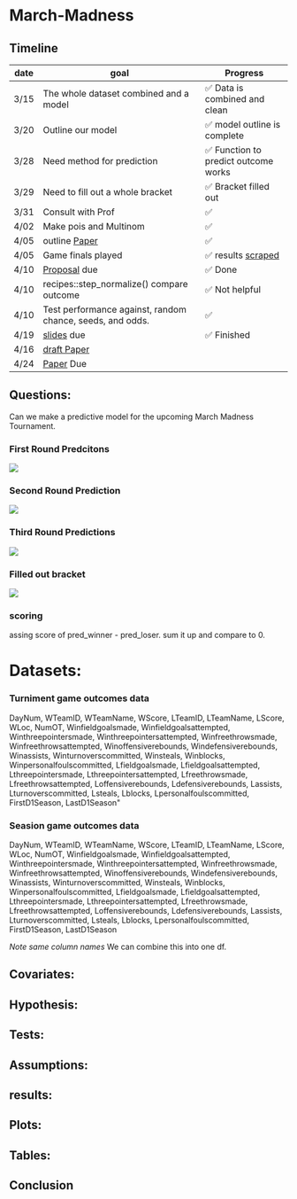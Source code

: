 # March-Madness

## Timeline
| date | goal | Progress|
| ---- | ---- | --- |
| 3/15 | The whole dataset combined and a model | :white_check_mark: Data is combined and clean  |
| 3/20 | Outline our model | :white_check_mark:  model outline is complete  |
| 3/28 |Need method for prediction| :white_check_mark:  Function to predict outcome works |
| 3/29 | Need to fill out a whole bracket | :white_check_mark:  Bracket filled out  |
| 3/31 | Consult with Prof |  :white_check_mark:  |
| 4/02 | Make pois and Multinom |  :white_check_mark:  |
| 4/05 | outline [Paper](https://github.com/despresj/March-Madness/blob/main/paper/paper.pdf)  |  :white_check_mark:  |
| 4/05 | Game finals played | :white_check_mark:  results [scraped](https://github.com/despresj/March-Madness/blob/main/R/scrape_finals.R) |
| 4/10 | [Proposal](https://github.com/despresj/March-Madness/blob/main/proposal/proposal.pdf) due | :white_check_mark: Done  |
| 4/10 | recipes::step_normalize() compare outcome | :white_check_mark: Not helpful|
| 4/10 | Test performance against, random chance, seeds, and odds. | :white_check_mark:  |
| 4/19 | [slides](https://github.com/despresj/March-Madness/blob/main/slides/slides.Rmd) due | :white_check_mark: Finished  |
| 4/16 | [draft Paper](https://github.com/despresj/March-Madness/blob/main/paper/paper.pdf) | | :white_check_mark: draft finished |
| 4/24 | [Paper](https://github.com/despresj/March-Madness/blob/main/paper/paper.pdf) Due| |:white_check_mark: Finished just touch up grammar |
## Questions:

Can we make a predictive model for the upcoming March Madness Tournament.

### First Round Predcitons
![](https://i.imgur.com/KG9rI9z.png)
### Second Round Prediction
![](https://i.imgur.com/0xgl8nh.png)
### Third Round Predictions
![](https://i.imgur.com/mEuNcPl.png)

### Filled out bracket
![](https://i.imgur.com/dCyHFlc.png)


### scoring

assing score of pred_winner - pred_loser. sum it up and compare to 0.

# Datasets:
### Turniment game outcomes data
DayNum, WTeamID, WTeamName, WScore, LTeamID, LTeamName, LScore, WLoc, NumOT, Winfieldgoalsmade, Winfieldgoalsattempted, Winthreepointersmade, Winthreepointersattempted, Winfreethrowsmade, Winfreethrowsattempted, Winoffensiverebounds, Windefensiverebounds, Winassists, Winturnoverscommitted, Winsteals, Winblocks, Winpersonalfoulscommitted, Lfieldgoalsmade, Lfieldgoalsattempted, Lthreepointersmade, Lthreepointersattempted, Lfreethrowsmade, Lfreethrowsattempted, Loffensiverebounds, Ldefensiverebounds, Lassists, Lturnoverscommitted, Lsteals, Lblocks, Lpersonalfoulscommitted, FirstD1Season, LastD1Season"

### Seasion game outcomes data 
DayNum, WTeamID, WTeamName, WScore, LTeamID, LTeamName, LScore, WLoc, NumOT, Winfieldgoalsmade, Winfieldgoalsattempted, Winthreepointersmade, Winthreepointersattempted, Winfreethrowsmade, Winfreethrowsattempted, Winoffensiverebounds, Windefensiverebounds, Winassists, Winturnoverscommitted, Winsteals, Winblocks, Winpersonalfoulscommitted, Lfieldgoalsmade, Lfieldgoalsattempted, Lthreepointersmade, Lthreepointersattempted, Lfreethrowsmade, Lfreethrowsattempted, Loffensiverebounds, Ldefensiverebounds, Lassists, Lturnoverscommitted, Lsteals, Lblocks, Lpersonalfoulscommitted, FirstD1Season, LastD1Season

*Note same column names*
We can combine this into one df.

## Covariates:

## Hypothesis:

## Tests:

## Assumptions:

## results:

## Plots:

## Tables:

## Conclusion

